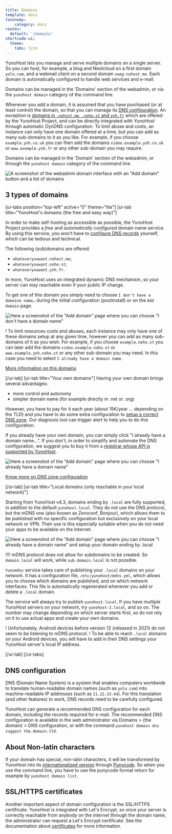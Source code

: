 ```yaml
---
title: Domains
template: docs
taxonomy:
    category: docs
routes:
  default: '/domains'
shortcode-ui:
  theme:
    tabs: lite
---
```


YunoHost lets you manage and serve multiple domains on a single server. So you can host, for example, a blog and Nextcloud on a first domain `yolo.com`, and a webmail client on a second domain `swag.nohost.me`. Each domain is automatically configured to handle web services and e-mail.

Domains can be managed in the 'Domains' section of the webadmin, or via the `yunohost domain` category of the command line.

Whenever you add a domain, it is assumed that you have purchased (or at least control) the domain, so that you can manage its [DNS configuration](/dns_config). An exception is [domains in `.nohost.me`, `.noho.st` and `ynh.fr`](/dns_nohost_me) which are offered by the YunoHost Project, and can be directly integrated with YunoHost through automatic DynDNS configuration. To limit abuse and costs, an instance can only have one domain offered at a time, but you can add as many sub-domains to it as you like. For example, if you choose `example.ynh.co.uk` you can then add the domains `video.example.ynh.co.uk` or `www.exemple.ynh.fr` or any other sub-domain you may require.

Domains can be managed in the 'Domain' section of the webadmin, or through the `yunohost domain` category of the command line.

![A screenshot of the webadmin domain interface with an "Add domain" button and a list of domains](image://webadmin_domain.png)

## 3 types of domains

[ui-tabs position="top-left" active="0" theme="lite"]
[ui-tab title="YunoHost's domains (the free and easy way)"]

In order to make self-hosting as accessible as possible, the YunoHost Project provides a *free* and *automatically configured* domain name service. By using this service, you won't have to [configure DNS records](/dns_config) yourself, which can be tedious and technical.

The following (sub)domains are offered:

- `whateveryouwant.nohost.me`;
- `whateveryouwant.noho.st`;
- `whateveryouwant.ynh.fr`.

In more, YunoHost uses an integrated dynamic DNS mechanism, so your server can stay reachable even if your public IP change.

To get one of this domain you simply need to choose `I don't have a domaine name…` during the initial configuration (postinstall) or on the `Add domain` page.

![Here a screenshot of the "Add domain" page where you can choose "I don't have a domain name"](image://webadmin_dyndns.png)

! To limit resources costs and abuses, each instance may only have one of these domains setup at any given time, however you can add as many sub-domains of it as you wish. For example, if you choose `example.noho.st` you can later add the domains `video.example.noho.st` or `www.example.ynh.noho.st` or any other sub-domain you may need. In this case you need to select `I already have a domain name`.

[More information on this domains](/dns_nohost_me)

[/ui-tab]
[ui-tab title="Your own domains"]
Having your own domain brings several advantages:

- more control and autonomy
- simpler domain name (for example directly in .net or .org)

However, you have to pay for it each year (about 15€/year ... depending on the TLD) and you have to do some extra configuration to [setup a correct DNS zone](/dns_config). Our diagnosis tool can trigger alert to help you to do this configuration.

If you already have your own domain, you can simply click "I already have a domain name…". If you don't, in order to simplify and automate the DNS configuration, we suggest you to buy it from a [registrar whose API is supported by YunoHost](/providers/registrar).

![Here a screenshot of the "Add domain" page where you can choose "I already have a domain name"](image://webadmin_domain_owndomain.png)

[Know more on DNS zone configuration](/dns_config)

[/ui-tab]
[ui-tab title="Local domains (only reachable in your local network)"]

Starting from YunoHost v4.3, domains ending by `.local` are fully supported, in addition to the default `yunohost.local`.
They do not use the DNS protocol, but the mDNS one (also known as Zeroconf, Bonjour), which allows them to be published with no specific configuration but exclusively on your local network or VPN.
Their use is this especially suitable when you do not need your apps to be available on the Internet.

![Here a screenshot of the "Add domain" page where you can choose "I already have a domain name" and setup your domain ending by .local](image://webadmin_domain_local.png)

!!!! mDNS protocol does not allow for subdomains to be created. So `domain.local` will work, while `sub.domain.local` is not possible.

`Yunomdns` service takes care of publishing your `.local` domains on your network.
It has a configuration file, `/etc/yunohost/mdns.yml`, which allows you to choose which domains are published, and on which network interfaces.
This file is automatically regenerated whenever you add or delete a `.local` domain.

The service will always try to publish `yunohost.local`. If you have multiple YunoHost servers on your network, try `yunohost-2.local`, and so on.
The number may change depending on which server starts first, so do not rely on it to use actual apps and create your own domains.

! Unfortunately, Android devices before version 12 (released in 2021) do not seem to be listening to mDNS protocol.
! To be able to reach `.local` domains on your Android devices, you will have to add in their DNS settings your YunoHost server's local IP address.

[/ui-tab]
[/ui-tabs]

## DNS configuration

DNS (Domain Name System) is a system that enables computers worldwide to translate human-readable domain names (such as `yolo.com`) into machine-readable IP addresses (such as `11.22.33.44`). For this translation (and other features) to work, DNS records need to be carefully configured.

YunoHost can generate a recommended DNS configuration for each domain, including the records required for e-mail. The recommended DNS configuration is available in the web administrator via Domains > (the domain) > DNS configuration, or with the command `yunohost domain dns suggest the.domain.tld`.

## About Non-latin characters

If your domain has special, non-latin characters, it will be transformed by YunoHost into its [internationalized version](https://en.wikipedia.org/wiki/Internationalized_domain_name) through [Punycode](https://en.wikipedia.org/wiki/Punycode). So when you use the command line, you have to use the punycode format return for example by `yunohost domain list`.

## SSL/HTTPS certificates

Another important aspect of domain configuration is the SSL/HTTPS certificate. YunoHost is integrated with Let's Encrypt, so once your server is correctly reachable from anybody on the internet through the domain name, the administrator can request a Let's Encrypt certificate. See the documentation about [certificates](/certificate) for more information.
